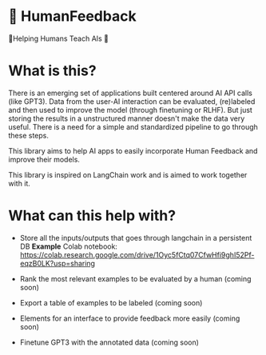 # 🍬 HumanFeedback
👨Helping Humans Teach AIs 🤖 

# What is this?
There is an emerging set of applications built centered around AI API calls (like GPT3). Data from the user-AI interaction can be evaluated, (re)labeled and then used to improve the model (through finetuning or RLHF). But just storing the results in a unstructured manner doesn't make the data very useful. There is a need for a simple and standardized pipeline to go through these steps. 

This library aims to help AI apps to easily incorporate Human Feedback and improve their models.

This library is inspired on LangChain work and is aimed to work together with it.

# What can this help with?
- Store all the inputs/outputs that goes through langchain in a persistent DB
**Example** 
Colab notebook: https://colab.research.google.com/drive/1Oyc5fCtq07CfwHfi9ghI52Pf-eqzB0LK?usp=sharing

- Rank the most relevant examples to be evaluated by a human (coming soon)
- Export a table of examples to be labeled (coming soon)
- Elements for an interface to provide feedback more easily (coming soon)
- Finetune GPT3 with the annotated data (coming soon)
